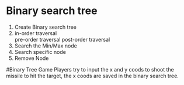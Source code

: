 # Binary search tree
1. Create Binary search tree
2. in-order traversal   
   pre-order traversal
   post-order traversal
3. Search the Min/Max node
4. Search specific node
5. Remove Node

#Binary Tree Game
Players try to input the x and y coods to shoot the missile to hit the target, the x coods are saved in the binary search tree.
